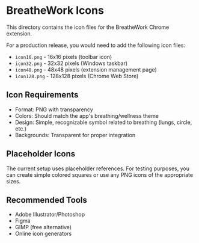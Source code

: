 # BreatheWork Icons

This directory contains the icon files for the BreatheWork Chrome extension.

For a production release, you would need to add the following icon files:

- `icon16.png` - 16x16 pixels (toolbar icon)
- `icon32.png` - 32x32 pixels (Windows taskbar)
- `icon48.png` - 48x48 pixels (extension management page)
- `icon128.png` - 128x128 pixels (Chrome Web Store)

## Icon Requirements

- Format: PNG with transparency
- Colors: Should match the app's breathing/wellness theme
- Design: Simple, recognizable symbol related to breathing (lungs, circle, etc.)
- Backgrounds: Transparent for proper integration

## Placeholder Icons

The current setup uses placeholder references. For testing purposes, you can create simple colored squares or use any PNG icons of the appropriate sizes.

## Recommended Tools

- Adobe Illustrator/Photoshop
- Figma
- GIMP (free alternative)
- Online icon generators